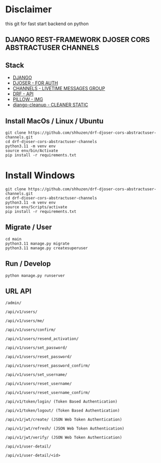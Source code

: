 <!-- ![Maintenance](https://img.shields.io/maintenance/no/2?label=Maintained%3F&style=for-the-badge) -->

# Disclaimer

this git for fast start backend on python

## DJANGO REST-FRAMEWORK DJOSER CORS ABSTRACTUSER CHANNELS

## Stack

- [DJANGO](https://www.djangoproject.com/)
- [DJOSER - FOR AUTH](https://djoser.readthedocs.io/en/latest/getting_started.html)
- [CHANNELS - LIVETIME MESSAGES GROUP](https://channels.readthedocs.io/en/latest/)
- [DRF - API](https://www.django-rest-framework.org/)
- [PILLOW - IMG](https://pypi.org/project/pillow/)
- [django-cleanup - CLEANER STATIC](https://pypi.org/project/django-cleanup/)

## Install MacOs / Linux / Ubuntu

```
git clone https://github.com/shhuzen/drf-djoser-cors-abstractuser-channels.git
cd drf-djoser-cors-abstractuser-channels
python3.11 -m venv env
source env/bin/Activate
pip install -r requirements.txt
```

# Install Windows

```
git clone https://github.com/shhuzen/drf-djoser-cors-abstractuser-channels.git
cd drf-djoser-cors-abstractuser-channels
python3.11 -m venv env
source env/Scripts/activate
pip install -r requirements.txt
```

## Migrate / User

```
cd main
python3.11 manage.py migrate
python3.11 manage.py createsuperuser
```

## Run / Develop

```
python manage.py runserver
```

## URL API

```
/admin/

/api/v1/users/

/api/v1/users/me/

/api/v1/users/confirm/

/api/v1/users/resend_activation/

/api/v1/users/set_password/

/api/v1/users/reset_password/

/api/v1/users/reset_password_confirm/

/api/v1/users/set_username/

/api/v1/users/reset_username/

/api/v1/users/reset_username_confirm/

/api/v1/token/login/ (Token Based Authentication)

/api/v1/token/logout/ (Token Based Authentication)

/api/v1/jwt/create/ (JSON Web Token Authentication)

/api/v1/jwt/refresh/ (JSON Web Token Authentication)

/api/v1/jwt/verify/ (JSON Web Token Authentication)

/api/v1/user-detail/

/api/v1/user-detail/<id>

```
